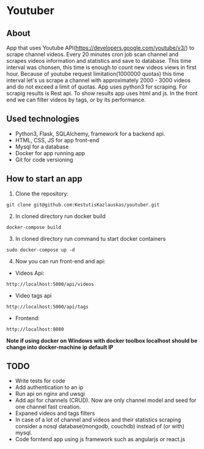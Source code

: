 # Youtuber
## About
App that uses Youtube API(https://developers.google.com/youtube/v3/) to scrape channel videos.
Every 20 minutes cron job scan channel and scrapes videos information and statistics and save to database. This time interval was chonsen, this time is enough to count new videos views in first hour. Because of youtube request limitation(1000000 quotas) this time interval let's us scrape a channel with approximately 2000 - 3000 videos and do not exceed a limit of quotas. App uses python3 for scraping. For scrapig results is Rest api. To show results app uses html and js. In the front end we can filter videos by tags, or by its performance.

## Used technologies
- Python3, Flask,  SQLAlchemy, framework for a backend api.
- HTML, CSS, JS for app front-end
- Mysql for a database
- Docker for app running app
- Git for code versioning

## How to start an app
1. Clone the repository:
```
git clone git@github.com:KestutisKazlauskas/youtuber.git 
```
2. In cloned directory run docker build
```
docker-compose build
```
3. In cloned directory run command tu start docker containers
```
sudo docker-compose up -d
```
4. Now you can run front-end and api:
- Videos Api: 
```
http://localhost:5000/api/videos
```
- Video tags api
```
http://localhost:5000/api/tags
```
- Frontend: 
```
http://localhost:8080
```

**Note if using docker on Windows with docker toolbox localhost should be change into docker-machine ip default IP**

## TODO
- Write tests for code
- Add authentication to an ip
- Run api on nginx and uwsgi
- Add api for channels (CRUD). Now are only channel model and seed for one channel fast creation.
- Expaned videos and tags filters
- In case of a lot of channel and videos and their statistics scraping consider a nosql database(mongodb, couchdb) instead of (or with) mysql.
- Code forntend app using js framework such as angularjs or react.js

